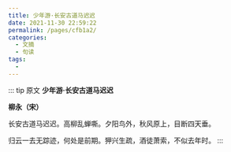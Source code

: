 ```yaml
---
title: 少年游·长安古道马迟迟
date: 2021-11-30 22:59:22
permalink: /pages/cfb1a2/
categories:
  - 文摘
  - 句读
tags:
  - 
---
```


::: tip 原文
**少年游·长安古道马迟迟**

**柳永（宋）**

长安古道马迟迟。高柳乱蝉嘶。夕阳鸟外，秋风原上，目断四天垂。

归云一去无踪迹，何处是前期。狎兴生疏，酒徒萧索，不似去年时。
:::